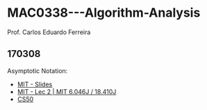 # MAC0338---Algorithm-Analysis
Prof. Carlos Eduardo Ferreira

## 170308

Asymptotic Notation:

* [MIT - Slides](https://www.youtube.com/watch?v=CWkh5kb4TGc)
* [MIT - Lec 2 | MIT 6.046J / 18.410J](https://www.youtube.com/watch?v=whjt_N9uYFI&spfreload=5)
* [CS50](https://www.youtube.com/watch?v=iOq5kSKqeR4)
